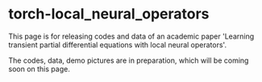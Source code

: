 # torch-local_neural_operators

This page is for releasing codes and data of an academic paper 'Learning transient partial differential equations with local neural operators'.

The codes, data, demo pictures are in preparation, which will be coming soon on this page.
